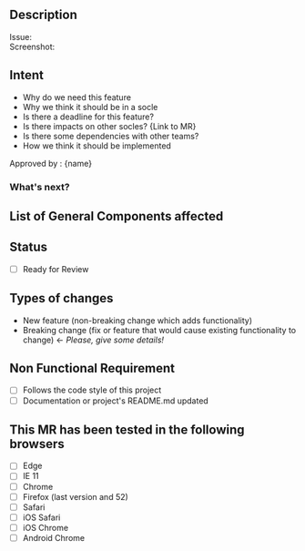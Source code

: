 ## Description
<!-- A few sentences describing the overall goals of `merge request` -->

<!-- All socles have a main branch named `master` and no `develop` branch. Thus, you should checkout your branch from `master` and name it accordingly : `[feature / hotfix]_[feature_name / scope]_[label]` -->

<!-- Ex: `hotfix_custom-event-contructor-unavailable-in-ie` -->

Issue:  
Screenshot:  

## Intent

- Why do we need this feature
- Why we think it should be in a socle
- Is there a deadline for this feature?
- Is there impacts on other socles? {Link to MR}
- Is there some dependencies with other teams?
- How we think it should be implemented

Approved by : {name}

### What's next?

<!-- TODO: explain what's happening after intent MR validation -->

## List of General Components affected

## Status
- [ ] Ready for Review

## Types of changes

<!-- Delete as appropriate : -->
- New feature (non-breaking change which adds functionality)
- Breaking change (fix or feature that would cause existing functionality to change) <- *Please, give some details!*

## Non Functional Requirement

- [ ] Follows the code style of this project
- [ ] Documentation or project's README.md updated

## This MR has been tested in the following browsers

- [ ] Edge
- [ ] IE 11
- [ ] Chrome
- [ ] Firefox (last version and 52)
- [ ] Safari
- [ ] iOS Safari
- [ ] iOS Chrome
- [ ] Android Chrome
